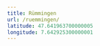 ```yaml
---
title: Rümmingen
url: /ruemmingen/
latitude: 47.641963700000005
longitude: 7.642925300000001
---
```

